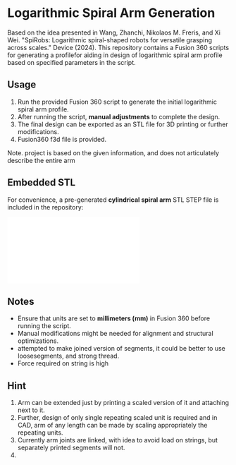 # Logarithmic Spiral Arm Generation
Based on the idea presented in Wang, Zhanchi, Nikolaos M. Freris, and Xi Wei. "SpiRobs: Logarithmic spiral-shaped robots for versatile grasping across scales." Device (2024).
This repository contains a Fusion 360 scripts for generating a profilefor aiding in design of logarithmic spiral arm profile based on specified parameters in the script.

## Usage
1. Run the provided Fusion 360 script to generate the initial logarithmic spiral arm profile.
2. After running the script, **manual adjustments** to complete the design. 
3. The final design can be exported as an STL file for 3D printing or further modifications.
4. Fusion360 f3d file is provided.

Note. project is based on the given information, and does not articulately describe the entire arm

## Embedded STL
For convenience, a pre-generated **cylindrical spiral arm** STL STEP  file is included in the repository:

![Logarithmic Spiral Arm](cylindrical_spiral_arm.stl)

## Notes
- Ensure that units are set to **millimeters (mm)** in Fusion 360 before running the script.
- Manual modifications might be needed for alignment and structural optimizations.
- attempted to make joined version of segments, it could be better to use loosesegments, and strong thread.
- Force required on string is high

## Hint 
1. Arm can be extended just by printing a scaled version of it and attaching next to it.
2. Further, design of only single repeating scaled unit is required and in CAD, arm of any length can be made by scaling appropriately the repeating units.
3. Currently arm joints are linked, with idea to avoid load on strings, but separately printed segments will not.
4. 

